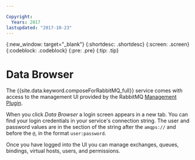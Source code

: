 ```yaml
---

Copyright:
  Years: 2017
lastupdated: "2017-10-23"
---
```


{:new_window: target="_blank"}
{:shortdesc: .shortdesc}
{:screen: .screen}
{:codeblock: .codeblock}
{:pre: .pre}
{:tip: .tip}

# Data Browser

The {{site.data.keyword.composeForRabbitMQ_full}} service comes with access to the management UI provided by the RabbitMQ [Management Plugin](https://www.rabbitmq.com/management.html).

When you click _Data Browser_ a login screen appears in a new tab. You can find your login credentials in your service's connection string. The user and password values are in the section of the string after the `amqps://` and before the `@`, in the format `user:password`.

Once you have logged into the UI you can manage exchanges, queues, bindings, virtual hosts, users, and permissions. 

